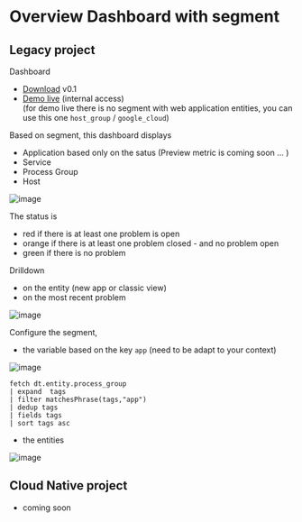 # Overview Dashboard with segment

## Legacy project

Dashboard 
- [Download](https://raw.githubusercontent.com/dynatrace-ace-services/segment/refs/heads/main/_OverviewWithSegment-Web_Service_Process_Host_0.1.json)  v0.1
- [Demo live](https://guu84124.apps.dynatrace.com/ui/document/v0/#share=ae79d902-051f-427b-93cf-78938b0bddd8) (internal access)  
(for demo live there is no segment with web application entities, you can use this one `host_group` / `google_cloud`)

Based on segment, this dashboard displays 
- Application based only on the satus (Preview metric is coming soon ... ) 
- Service
- Process Group
- Host

![image](https://github.com/user-attachments/assets/d42d76ef-6536-4802-9768-3b5bd82ca9c9)


The status is 
- red if there is at least one problem is open
- orange if there is at least one problem closed - and no problem open
- green if there is no problem

Drilldown 
- on the entity (new app or classic view)
- on the most recent problem  

![image](https://github.com/user-attachments/assets/ed780cb7-9822-475f-8eb5-66e5a4685899)


Configure the segment,
- the variable based on the key `app` (need to be adapt to your context)

![image](https://github.com/user-attachments/assets/80c3e461-5af9-44c0-9c2b-0a19c02f101c)

```
fetch dt.entity.process_group
| expand  tags
| filter matchesPhrase(tags,"app")
| dedup tags
| fields tags
| sort tags asc
```


- the entities

![image](https://github.com/user-attachments/assets/e93af1b2-fb1b-4dbf-b58e-20f4ba920a7e)

## Cloud Native project

- coming soon
